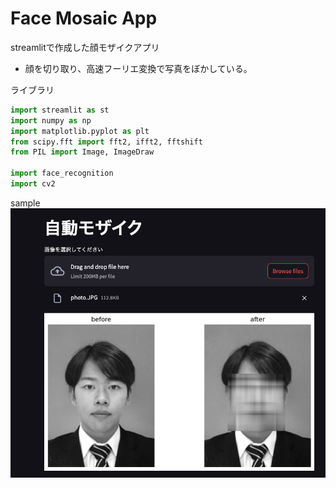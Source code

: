 # Face Mosaic App
streamlitで作成した顔モザイクアプリ
- 顔を切り取り、高速フーリエ変換で写真をぼかしている。

ライブラリ
```python
import streamlit as st
import numpy as np
import matplotlib.pyplot as plt
from scipy.fft import fft2, ifft2, fftshift
from PIL import Image, ImageDraw

import face_recognition
import cv2
```
sample
![Sample](./sampleimage/1.png)